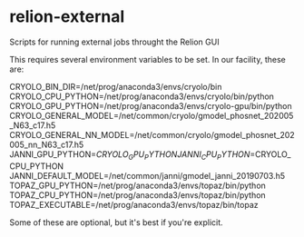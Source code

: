 # relion-external
Scripts for running external jobs throught the Relion GUI


This requires several environment variables to be set.  In our facility, these are:  

CRYOLO_BIN_DIR=/net/prog/anaconda3/envs/cryolo/bin  
CRYOLO_CPU_PYTHON=/net/prog/anaconda3/envs/cryolo/bin/python  
CRYOLO_GPU_PYTHON=/net/prog/anaconda3/envs/cryolo-gpu/bin/python  
CRYOLO_GENERAL_MODEL=/net/common/cryolo/gmodel_phosnet_202005_N63_c17.h5  
CRYOLO_GENERAL_NN_MODEL=/net/common/cryolo/gmodel_phosnet_202005_nn_N63_c17.h5  
JANNI_GPU_PYTHON=$CRYOLO_GPU_PYTHON  
JANNI_CPU_PYTHON=$CRYOLO_CPU_PYTHON  
JANNI_DEFAULT_MODEL=/net/common/janni/gmodel_janni_20190703.h5  
TOPAZ_GPU_PYTHON=/net/prog/anaconda3/envs/topaz/bin/python  
TOPAZ_CPU_PYTHON=/net/prog/anaconda3/envs/topaz/bin/python  
TOPAZ_EXECUTABLE=/net/prog/anaconda3/envs/topaz/bin/topaz  

Some of these are optional, but it's best if you're explicit.  
